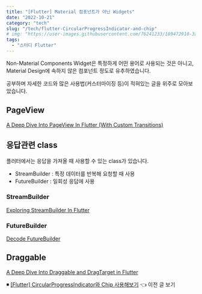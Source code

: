 ```yaml
---
title: "[Flutter] Material 컴포넌트가 아닌 Widgets"
date: "2022-10-21"
category: "tech"
slug: "/tech/flutter-CircularProgressIndicator-and-chip"
# img: "https://user-images.githubusercontent.com/76241233/189472910-3ae9b4a8-6fd6-484c-8e00-d07dab309b45.jpeg"
tags:
  - "스터디 Flutter"
---
```


Non-Material Components Widget은 특정하게 어떤 용어로 사용되는 것은 아니고, Material Design에 속하지 않은 컴포넌트 정도로 유추하였습니다.

공부하며 자세한 코드와 많은 사용법(커스터마이징 등)이 적혀있는 글을 위주로 모아보았습니다.

## PageView

[A Deep Dive Into PageView In Flutter (With Custom Transitions)](https://medium.com/flutter-community/a-deep-dive-into-pageview-in-flutter-with-custom-transitions-581d9ea6dded)


## 응답관련 class

플러터에서는 응답을 가져올 때 사용할 수 있는 class가 있습니다.

* StreamBuilder : 특정 데이터를 반복해 요청할 때 사용
* FutureBuilder : 일회성 응답에 사용

### StreamBuilder

[Exploring StreamBuilder In Flutter](https://medium.flutterdevs.com/exploring-streambuilder-in-flutter-5958381bca67)


### FutureBuilder

[Decode FutureBuilder](https://andrious.medium.com/decode-futurebuilder-bc1a5e6507d4)


## Draggable

[A Deep Dive Into Draggable and DragTarget in Flutter](https://medium.com/flutter-community/a-deep-dive-into-draggable-and-dragtarget-in-flutter-487919f6f1e4)


◾ [[Flutter] CircularProgressIndicator와 Chip 사용해보기](/tech/flutter-CircularProgressIndicator-and-chip) 👈 이전 글 보기

